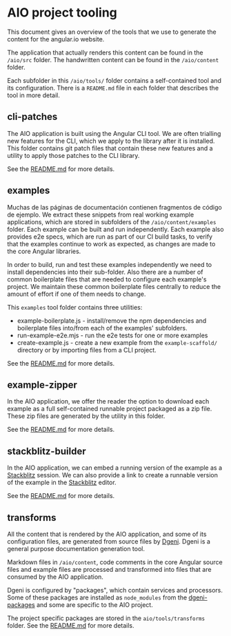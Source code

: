 # AIO project tooling

This document gives an overview of the tools that we use to generate the content for the angular.io website.

The application that actually renders this content can be found in the `/aio/src` folder.
The handwritten content can be found in the `/aio/content` folder.

Each subfolder in this `/aio/tools/` folder contains a self-contained tool and its configuration. There is
a `README.md` file in each folder that describes the tool in more detail.

## cli-patches

The AIO application is built using the Angular CLI tool. We are often trialling new features for the CLI, which
we apply to the library after it is installed.  This folder contains git patch files that contain these new features
and a utility to apply those patches to the CLI library.

See the [README.md](cli-patches/README.md) for more details.

## examples

Muchas de las páginas de documentación contienen fragmentos de código de ejemplo. We extract these snippets from real
working example applications, which are stored in subfolders of the `/aio/content/examples` folder. Each
example can be built and run independently. Each example also provides e2e specs, which are run as part
of our CI build tasks, to verify that the examples continue to work as expected, as changes are made
to the core Angular libraries.

In order to build, run and test these examples independently we need to install dependencies into their
sub-folder. Also there are a number of common boilerplate files that are needed to configure each
example's project. We maintain these common boilerplate files centrally to reduce the amount of effort
if one of them needs to change.

This `examples` tool folder contains three utilities:

* example-boilerplate.js - install/remove the npm dependencies and boilerplate files into/from each of the
  examples' subfolders.
* run-example-e2e.mjs - run the e2e tests for one or more examples
* create-example.js - create a new example from the `example-scaffold/` directory or by importing files from a CLI project.

See the [README.md](examples/README.md) for more details.

## example-zipper

In the AIO application, we offer the reader the option to download each example as a full self-contained runnable project packaged as a zip file.
These zip files are generated by the utility in this folder.

See the [README.md](example-zipper/README.md) for more details.

## stackblitz-builder

In the AIO application, we can embed a running version of the example as a [Stackblitz](https://stackblitz.com/) session.
We can also provide a link to create a runnable version of the example in the [Stackblitz](https://stackblitz.com/) editor.

See the [README.md](stackblitz-builder/README.md) for more details.

## transforms

All the content that is rendered by the AIO application, and some of its configuration files, are generated from source files by [Dgeni](https://github.com/angular/dgeni).
Dgeni is a general purpose documentation generation tool.

Markdown files in `/aio/content`, code comments in the core Angular source files and example files are processed and transformed into files that are consumed by the AIO application.

Dgeni is configured by "packages", which contain services and processors.
Some of these packages are installed as `node_modules` from the [dgeni-packages](https://github.com/angular/dgeni-packages) and some are specific to the AIO project.

The project specific packages are stored in the `aio/tools/transforms` folder.
See the [README.md](transforms/README.md) for more details.
